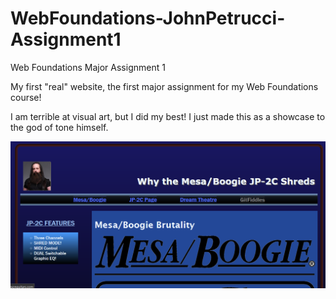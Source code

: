 # WebFoundations-JohnPetrucci-Assignment1
Web Foundations Major Assignment 1

My first "real" website, the first major assignment for my Web Foundations course!

I am terrible at visual art, but I did my best!
I just made this as a showcase to the god of tone himself.

![Picture of the website](picofsite.png)
